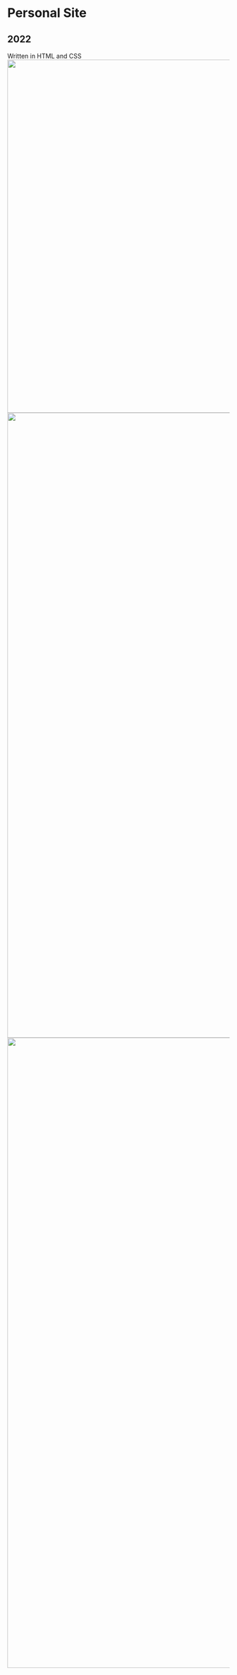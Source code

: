 # Personal Site
## 2022

Written in HTML and CSS
<img width="1434" height = "800" src="https://user-images.githubusercontent.com/90010213/148138093-76fa119d-68aa-4c2e-a4b6-950366ad4b68.png">
<img width="1416" width = "800" src="https://user-images.githubusercontent.com/90010213/148138102-1b3aa148-8293-48f7-845f-6c9a1f6c1802.png">
<img width="1428" width = "800" src="https://user-images.githubusercontent.com/90010213/148138104-9b408de6-b744-4116-a21e-e554cc51e876.png">

